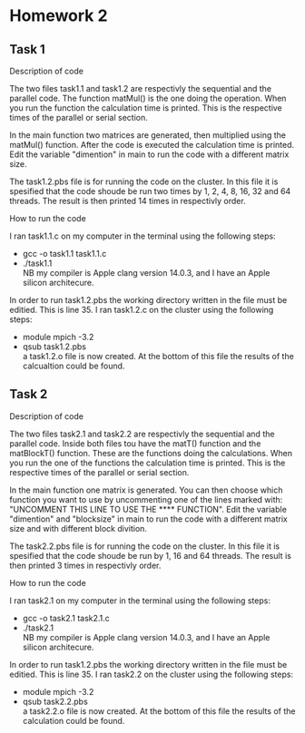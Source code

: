 # Homework 2

## Task 1

Description of code 

The two files task1.1 and task1.2 are respectivly the sequential and the parallel code. The function matMul() is the one doing the operation. When you run the function the calculation time is printed. This is the respective times of the parallel or serial section. 

In the main function two matrices are generated, then multiplied using the matMul() function. After the code is executed the calculation time is printed. Edit the variable "dimention" in main to run the code with a different matrix size. 

The task1.2.pbs file is for running the code on the cluster. In this file it is spesified that the code shoude be run two times by 1, 2, 4, 8, 16, 32 and 64 threads. The result is then printed 14 times in respectivly order. 

How to run the code 

I ran task1.1.c on my computer in the terminal using the following steps:
- gcc -o task1.1 task1.1.c
- ./task1.1<br>
NB my compiler is Apple clang version 14.0.3, and I have an Apple silicon architecure. 

In order to run task1.2.pbs the working directory written in the file must be editied. This is line 35. 
I ran task1.2.c on the cluster using the following steps: 
- module mpich -3.2 
- qsub task1.2.pbs<br>
a task1.2.o file is now created. At the bottom of this file the results of the calcualtion could be found. 


## Task 2

Description of code 

The two files task2.1 and task2.2 are respectivly the sequential and the parallel code. Inside both files tou have the matT() function and the matBlockT() function. These are the functions doing the calculations. When you run the one of the functions the calculation time is printed. This is the respective times of the parallel or serial section. 

In the main function one matrix is generated. You can then choose which function you want to use by uncommenting one of the lines marked with: "UNCOMMENT THIS LINE TO USE THE **** FUNCTION". Edit the variable "dimention" and "blocksize" in main to run the code with a different matrix size and with different block divition. 

The task2.2.pbs file is for running the code on the cluster. In this file it is spesified that the code shoude be run by 1, 16 and 64 threads. The result is then printed 3 times in respectivly order. 

How to run the code 

I ran task2.1 on my computer in the terminal using the following steps:
- gcc -o task2.1 task2.1.c
- ./task2.1<br>
NB my compiler is Apple clang version 14.0.3, and I have an Apple silicon architecure. 

In order to run task1.2.pbs the working directory written in the file must be editied. This is line 35.
I ran task2.2 on the cluster using the following steps: 
- module mpich -3.2 
- qsub task2.2.pbs<br>
a task2.2.o file is now created. At the bottom of this file the results of the calculation could be found. 


